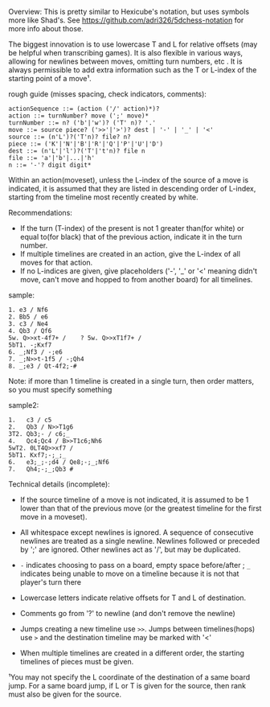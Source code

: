Overview:
This is pretty similar to Hexicube's notation, but uses symbols more like Shad's. See https://github.com/adri326/5dchess-notation for more info about those.

The biggest innovation is to use lowercase T and L for relative offsets (may be helpful when transcribing games). It is also flexible in various ways, allowing for newlines between moves, omitting turn numbers, etc . It is always permissible to add extra information such as the T or L-index of the starting point of a move¹.

rough guide (misses spacing, check indicators, comments):
```
actionSequence ::= (action ('/' action)*)?
action ::= turnNumber? move (';' move)*
turnNumber ::= n? ('b'|'w')? ('T' n)? '.'
move ::= source piece? ('>>'|'>')? dest | '-' | '_' | '<'
source ::= (n'L')?('T'n)? file? n?
piece ::= ('K'|'N'|'B'|'R'|'Q'|'P'|'U'|'D')
dest ::= (n'L'|'l')?('T'|'t'n)? file n
file ::= 'a'|'b'|...|'h'
n ::= '-'? digit digit*
```

Within an action(moveset), unless the L-index of the source of a move is indicated, it is assumed that they are listed in descending order of L-index, starting from the timeline most recently created by white.



Recommendations:
- If the turn (T-index) of the present is not 1 greater than(for white) or equal to(for black) that of the previous action, indicate it in the turn number.
- If multiple timelines are created in an action, give the L-index of all moves for that action.
- If no L-indices are given, give placeholders ('-', '_' or '<' meaning didn't move, can't move and hopped to from another board) for all timelines.




sample:

```
1. e3 / Nf6
2. Bb5 / e6
3. c3 / Ne4
4. Qb3 / Qf6
5w. Q>>xt-4f7+ /    ? 5w. Q>>xT1f7+ /
5bT1. -;Kxf7
6. _;Nf3 / -;e6
7. _;N>>t-1f5 / -;Qh4
8. _;e3 / Qt-4f2;-#
```

Note: if more than 1 timeline is created in a single turn, then order matters, so you must specify something



sample2:
```
1.   c3 / c5
2.   Qb3 / N>>T1g6
3T2. Qb3;- / c6;_
4.   Qc4;Qc4 / B>>T1c6;Nh6
5wT2. 0LT4Q>>xf7 /
5bT1. Kxf7;-;_;_
6.   e3;_;-;d4 / Qe8;-;_;Nf6
7.   Qh4;-;_;Qb3 #
```

Technical details (incomplete):
- If the source timeline of a move is not indicated, it is assumed to be 1 lower than that of the previous move (or the greatest timeline for the first move in a moveset).

- All whitespace except newlines is ignored. A sequence of consecutive newlines are treated as a single newline. Newlines followed or preceded by ';' are ignored. Other newlines act as '/',  but may be duplicated.
- `-` indicates choosing to pass on a board, empty space before/after ; `_` indicates being unable to move on a timeline because it is not that player's turn there
- Lowercase letters indicate relative offsets for T and L of destination.
- Comments go from '?' to newline (and don't remove the newline)
- Jumps creating a new timeline use `>>`. Jumps between timelines(hops) use `>` and the destination timeline may be marked with '<'
- When multiple timelines are created in a different order, the starting timelines of pieces must be given.


¹You may not specify the L coordinate of the destination of a same board jump.
For a same board jump, if L or T is given for the source, then rank must also be given for the source.
